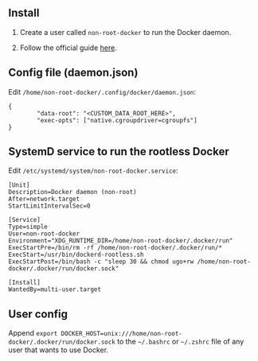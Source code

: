 Install
-------


1. Create a user called `non-root-docker` to run the Docker daemon. 

2. Follow the official guide [here](https://docs.docker.com/engine/security/rootless).



Config file (daemon.json)
-------------------------

Edit `/home/non-root-docker/.config/docker/daemon.json`:

```
{
        "data-root": "<CUSTOM_DATA_ROOT_HERE>",
        "exec-opts": ["native.cgroupdriver=cgroupfs"]
}
```


SystemD service to run the rootless Docker
------------------------------------------

Edit `/etc/systemd/system/non-root-docker.service`:

```
[Unit]
Description=Docker daemon (non-root)
After=network.target
StartLimitIntervalSec=0

[Service]
Type=simple
User=non-root-docker
Environment="XDG_RUNTIME_DIR=/home/non-root-docker/.docker/run"
ExecStartPre=/bin/rm -rf /home/non-root-docker/.docker/run/*
ExecStart=/usr/bin/dockerd-rootless.sh
ExecStartPost=/bin/bash -c "sleep 30 && chmod ugo+rw /home/non-root-docker/.docker/run/docker.sock"

[Install]
WantedBy=multi-user.target
```

User config
-----------

Append `export DOCKER_HOST=unix:///home/non-root-docker/.docker/run/docker.sock` to the `~/.bashrc` or `~/.zshrc` file of any user that wants to use Docker. 
